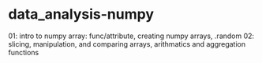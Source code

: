 # data_analysis-numpy
01: intro to numpy array: func/attribute, creating numpy arrays, .random
02: slicing, manipulation, and comparing arrays, arithmatics and aggregation functions
